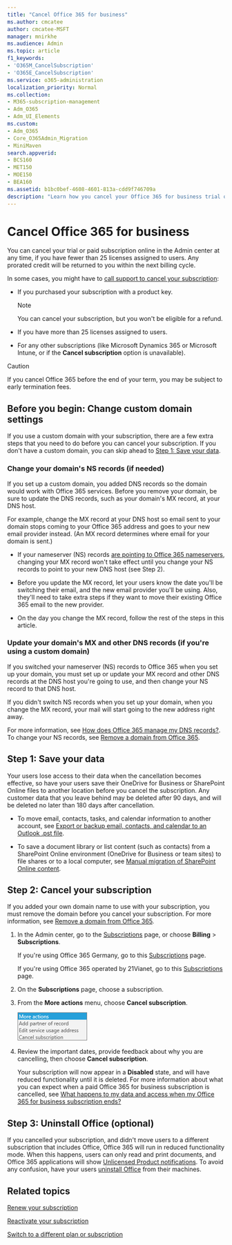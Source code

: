 ```yaml
---
title: "Cancel Office 365 for business"
ms.author: cmcatee
author: cmcatee-MSFT
manager: mnirkhe
ms.audience: Admin
ms.topic: article
f1_keywords:
- 'O365M_CancelSubscription'
- 'O365E_CancelSubscription'
ms.service: o365-administration
localization_priority: Normal
ms.collection: 
- M365-subscription-management
- Adm_O365
- Adm_UI_Elements
ms.custom:
- Adm_O365
- Core_O365Admin_Migration
- MiniMaven
search.appverid:
- BCS160
- MET150
- MOE150
- BEA160
ms.assetid: b1bc0bef-4608-4601-813a-cdd9f746709a
description: "Learn how you cancel your Office 365 for business trial or paid subscription by using the Office 365 admin portal, or calling the Support."
---
```


# Cancel Office 365 for business

You can cancel your trial or paid subscription online in the Admin center at any time, if you have fewer than 25 licenses assigned to users. Any prorated credit will be returned to you within the next billing cycle.
  
In some cases, you might have to [call support to cancel your subscription](../contact-support-for-business-products.md):
  
- If you purchased your subscription with a product key.
    
    > [!NOTE]
    > You can cancel your subscription, but you won't be eligible for a refund. 
  
- If you have more than 25 licenses assigned to users.
    
- For any other subscriptions (like Microsoft Dynamics 365 or Microsoft Intune, or if the **Cancel subscription** option is unavailable). 
    
> [!CAUTION]
> If you cancel Office 365 before the end of your term, you may be subject to early termination fees. 
  
## Before you begin: Change custom domain settings

If you use a custom domain with your subscription, there are a few extra steps that you need to do before you can cancel your subscription. If you don't have a custom domain, you can skip ahead to [Step 1: Save your data](#step-1-save-your-data).
  
### Change your domain's NS records (if needed)

If you set up a custom domain, you added DNS records so the domain would work with Office 365 services. Before you remove your domain, be sure to update the DNS records, such as your domain's MX record, at your DNS host.
  
For example, change the MX record at your DNS host so email sent to your domain stops coming to your Office 365 address and goes to your new email provider instead. (An MX record determines where email for your domain is sent.)
  
- If your nameserver (NS) records [are pointing to Office 365 nameservers](../setup/add-domain.md), changing your MX record won't take effect until you change your NS records to point to your new DNS host (see Step 2).
    
- Before you update the MX record, let your users know the date you'll be switching their email, and the new email provider you'll be using. Also, they'll need to take extra steps if they want to move their existing Office 365 email to the new provider.
    
- On the day you change the MX record, follow the rest of the steps in this article.
    
### Update your domain's MX and other DNS records (if you're using a custom domain)

If you switched your nameserver (NS) records to Office 365 when you set up your domain, you must set up or update your MX record and other DNS records at the DNS host you're going to use, and then change your NS record to that DNS host.
  
If you didn't switch NS records when you set up your domain, when you change the MX record, your mail will start going to the new address right away.
  
For more information, see [How does Office 365 manage my DNS records?](../setup/domains-faq.md#how-does-office-365-manage-my-dns-records). To change your NS records, see [Remove a domain from Office 365](../get-help-with-domains/remove-a-domain.md).
  
## Step 1: Save your data

Your users lose access to their data when the cancellation becomes effective, so have your users save their OneDrive for Business or SharePoint Online files to another location before you cancel the subscription. Any customer data that you leave behind may be deleted after 90 days, and will be deleted no later than 180 days after cancellation.
  
- To move email, contacts, tasks, and calendar information to another account, see [Export or backup email, contacts, and calendar to an Outlook .pst file](https://support.office.com/article/14252b52-3075-4e9b-be4e-ff9ef1068f91.aspx).
    
- To save a document library or list content (such as contacts) from a SharePoint Online environment (OneDrive for Business or team sites) to file shares or to a local computer, see [Manual migration of SharePoint Online content](http://support.microsoft.com/kb/2783484).
    
## Step 2: Cancel your subscription

If you added your own domain name to use with your subscription, you must remove the domain before you cancel your subscription. For more information, see [Remove a domain from Office 365](../get-help-with-domains/remove-a-domain.md).
  
1. In the Admin center, go to the <a href="https://go.microsoft.com/fwlink/p/?linkid=842054" target="_blank">Subscriptions</a> page, or choose **Billing** \> **Subscriptions**.
    
    If you're using Office 365 Germany, go to this <a href="https://go.microsoft.com/fwlink/p/?linkid=847745" target="_blank">Subscriptions</a> page. 
    
    If you're using Office 365 operated by 21Vianet, go to this <a href="https://go.microsoft.com/fwlink/p/?linkid=850626" target="_blank">Subscriptions</a> page. 
    
2. On the **Subscriptions** page, choose a subscription. 
    
3. From the **More actions** menu, choose **Cancel subscription**.
    
    ![Close up of the More Actions menu.](../media/befa74b7-62c1-42a3-a38e-db76a1c97dba.png)
  
4. Review the important dates, provide feedback about why you are cancelling, then choose **Cancel subscription**.
    
    Your subscription will now appear in a **Disabled** state, and will have reduced functionality until it is deleted. For more information about what you can expect when a paid Office 365 for business subscription is cancelled, see [What happens to my data and access when my Office 365 for business subscription ends?](what-if-my-subscription-expires.md)
    
## Step 3: Uninstall Office (optional)

If you cancelled your subscription, and didn't move users to a different subscription that includes Office, Office 365 will run in reduced functionality mode. When this happens, users can only read and print documents, and Office 365 applications will show [Unlicensed Product notifications](https://support.office.com/article/0d23d3c0-c19c-4b2f-9845-5344fedc4380.aspx). To avoid any confusion, have your users [uninstall Office](https://support.office.com/article/9dd49b83-264a-477a-8fcc-2fdf5dbf61d8.aspx) from their machines. 
  
## Related topics

[Renew your subscription](renew-your-subscription.md)
  
[Reactivate your subscription](reactivate-your-subscription.md)
  
[Switch to a different plan or subscription](switch-to-a-different-plan.md)